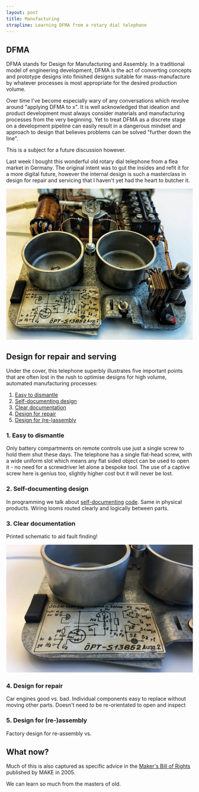 ```yaml
---
layout: post
title: Manufacturing
strapline: Learning DFMA from a rotary dial telephone 
---
```


## DFMA ##

DFMA stands for Design for Manufacturing and Assembly. In a traditional model of engineering development, DFMA is the act of converting concepts and prototype designs into finished designs suitable for mass-manufacture by whatever processes is most appropriate for the desired production volume.

Over time I've become especially wary of any conversations which revolve around "applying DFMA to x". It is well acknowledged that ideation and product development must always consider materials and manufacturing processes from the very beginning. Yet to treat DFMA as a discrete stage on a development pipeline can easily result in a dangerous mindset and approach to design that believes problems can be solved "further down the line".

This is a subject for a future discussion however.

Last week I bought this wonderful old rotary dial telephone from a flea market in Germany. The original intent was to gut the insides and refit it for a more digital future, however the internal design is such a masterclass in design for repair and servicing that I haven't yet had the heart to butcher it.

![Opened telephone](/images/posts/Manufacturing/opened.jpg)

## Design for repair and serving ##

Under the cover, this telephone superbly illustrates five important points that are often lost in the rush to optimise designs for high volume, automated manufacturing processes: 

1. [Easy to dismantle](#1-easy-to-dismantle)
2. [Self-documenting design](#2-self-documenting-design)
3. [Clear documentation](#3-clear-documentation)
4. [Design for repair](#4-design-for-repair)
5. [Design for (re-)assembly](#5-design-for-re-assembly)

### 1. Easy to dismantle ###

Only battery compartments on remote controls use just a single screw to hold them shut these days. The telephone has a single flat-head screw, with a wide uniform slot which means any flat sided object can be used to open it - no need for a screwdriver let alone a bespoke tool. The use of a captive screw here is genius too, slightly higher cost but it will never be lost.

### 2. Self-documenting design ###

In programming we talk about [self-documenting](http://thedailywtf.com/articles/CodeThatDocumentsItselfSoWellItDoesNotNeedComments) [code](https://www.amazon.com/Clean-Code-Handbook-Software-Craftsmanship/dp/0132350882). Same in physical products. Wiring looms routed clearly and logically between parts.

### 3. Clear documentation ###

Printed schematic to aid fault finding!

![Hand drawn schematic](/images/posts/Manufacturing/schematic.jpg)

### 4. Design for repair ###

Car engines good vs. bad. Individual components easy to replace without moving other parts.
Doesn't need to be re-orientated to open and inspect

### 5. Design for (re-)assembly ###

Factory design for re-assembly vs. 

## What now?

Much of this is also captured as specific advice in the [Maker's Bill of Rights](https://cdn.makezine.com/make/MAKERS_RIGHTS.pdf) published by MAKE in 2005. 

We can learn so much from the masters of old.